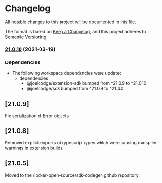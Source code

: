 # Changelog

All notable changes to this project will be documented in this file.

The format is based on [Keep a Changelog](https://keepachangelog.com/en/1.0.0/),
and this project adheres to [Semantic Versioning](https://semver.org/spec/v2.0.0.html).

### [21.0.10](https://www.github.com/looker-open-source/sdk-codegen/compare/extension-sdk-react-v21.0.9...extension-sdk-react-v21.0.10) (2021-03-19)


### Dependencies

* The following workspace dependencies were updated
  * dependencies
    * @joeldodge/extension-sdk bumped from ^21.0.9 to ^21.0.10
    * @joeldodge/sdk bumped from ^21.0.9 to ^21.4.0

## [21.0.9]

Fix serialization of Error objects

## [21.0.8]

Removed explicit exports of typescript types which were causing transpiler warnings
in extension builds.

## [21.0.5]

Moved to the /looker-open-source/sdk-codegen github repository.
